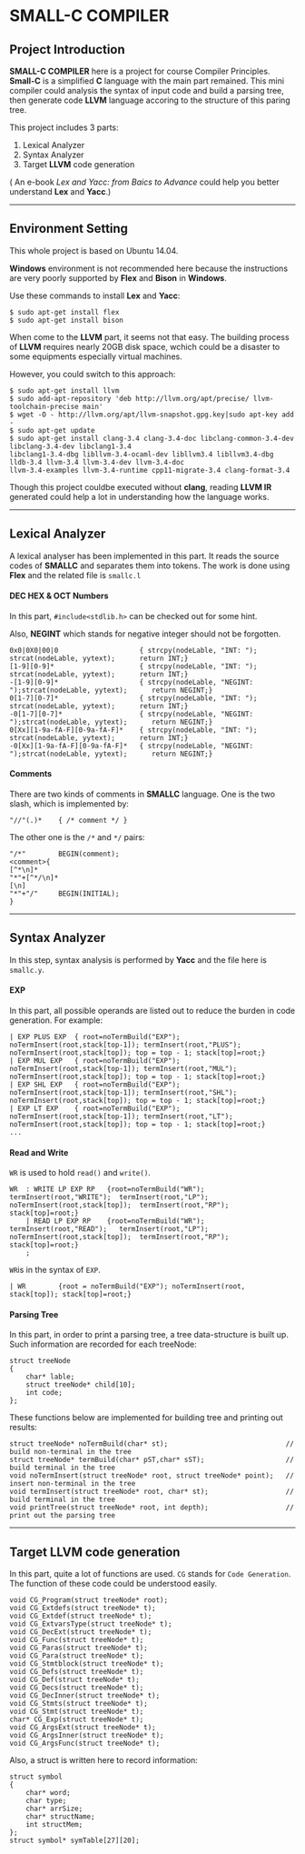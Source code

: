 
# SMALL-C COMPILER



## Project Introduction
**SMALL-C COMPILER** here is a project for course Compiler Principles. **Small-C** is a simplified **C** language with the main part remained. This mini compiler could analysis the syntax of input code and build a parsing tree, then generate code **LLVM** language accoring to the structure of this paring tree.

This project includes 3 parts:

1. Lexical Analyzer
2. Syntax Analyzer
3. Target **LLVM** code generation

(
An e-book *Lex and Yacc: from Baics to Advance* could help you better understand **Lex** and **Yacc**.)

----------

## Environment Setting

This whole project is based on Ubuntu 14.04.

**Windows** environment is not recommended here because the instructions are very poorly supported by **Flex** and **Bison** in **Windows**.


Use these commands to install **Lex** and **Yacc**:

    $ sudo apt-get install flex
    $ sudo apt-get install bison

When come to the **LLVM** part, it seems not that easy. The building process of **LLVM** requires nearly 20GB disk space, wchich could be a disaster to some equipments especially virtual machines.  

However, you could switch to this approach:

    $ sudo apt-get install llvm
    $ sudo add-apt-repository 'deb http://llvm.org/apt/precise/ llvm-toolchain-precise main'
    $ wget -O - http://llvm.org/apt/llvm-snapshot.gpg.key|sudo apt-key add -
    $ sudo apt-get update
    $ sudo apt-get install clang-3.4 clang-3.4-doc libclang-common-3.4-dev libclang-3.4-dev libclang1-3.4 
    libclang1-3.4-dbg libllvm-3.4-ocaml-dev libllvm3.4 libllvm3.4-dbg lldb-3.4 llvm-3.4 llvm-3.4-dev llvm-3.4-doc 
    llvm-3.4-examples llvm-3.4-runtime cpp11-migrate-3.4 clang-format-3.4

Though this project couldbe  executed without **clang**, reading **LLVM IR** generated could help a lot in understanding how the language works.

----------

## Lexical Analyzer
A lexical analyser has been implemented in this part. It reads the source codes of **SMALLC** and separates them into tokens. The work is done using **Flex** and the related file is `smallc.l`

#### DEC HEX & OCT Numbers

In this part, `#include<stdlib.h>` can be checked out for some hint. 

Also, **NEGINT** which stands for negative integer should not be forgotten.

    0x0|0X0|00|0 					{ strcpy(nodeLable, "INT: "); 	strcat(nodeLable, yytext);  	return INT;}
    [1-9][0-9]* 					{ strcpy(nodeLable, "INT: "); 	strcat(nodeLable, yytext);  	return INT;}
    -[1-9][0-9]* 					{ strcpy(nodeLable, "NEGINT: ");strcat(nodeLable, yytext);  	return NEGINT;}
    0[1-7][0-7]*    				{ strcpy(nodeLable, "INT: "); 	strcat(nodeLable, yytext); 		return INT;}
    -0[1-7][0-7]*   				{ strcpy(nodeLable, "NEGINT: ");strcat(nodeLable, yytext);  	return NEGINT;}
    0[Xx][1-9a-fA-F][0-9a-fA-F]* 	{ strcpy(nodeLable, "INT: "); 	strcat(nodeLable, yytext);  	return INT;}
    -0[Xx][1-9a-fA-F][0-9a-fA-F]* 	{ strcpy(nodeLable, "NEGINT: ");strcat(nodeLable, yytext);  	return NEGINT;}

#### Comments
There are two kinds of comments in **SMALLC** language.
One is the two slash, which is implemented by:

    "//"(.)*  	{ /* comment */ }
The other one is the `/*` and `*/` pairs:

    "/*"      	BEGIN(comment);
    <comment>{
    [^*\n]*
    "*"+[^*/\n]*
    [\n]             
    "*"+"/"     BEGIN(INITIAL);
    }

----------

## Syntax Analyzer
In this step, syntax analysis is performed by  **Yacc** and the file here is `smallc.y`.

#### EXP
In this part, all possible operands are  listed out  to reduce the burden in code generation. For example:

    | EXP PLUS EXP	{ root=noTermBuild("EXP"); noTermInsert(root,stack[top-1]); termInsert(root,"PLUS"); 	noTermInsert(root,stack[top]); top = top - 1; stack[top]=root;}
    | EXP MUL EXP	{ root=noTermBuild("EXP"); noTermInsert(root,stack[top-1]); termInsert(root,"MUL"); 	noTermInsert(root,stack[top]); top = top - 1; stack[top]=root;}
    | EXP SHL EXP	{ root=noTermBuild("EXP"); noTermInsert(root,stack[top-1]); termInsert(root,"SHL"); 	noTermInsert(root,stack[top]); top = top - 1; stack[top]=root;}
    | EXP LT EXP	{ root=noTermBuild("EXP"); noTermInsert(root,stack[top-1]); termInsert(root,"LT"); 		noTermInsert(root,stack[top]); top = top - 1; stack[top]=root;}
    ...

#### Read and Write
`WR` is used to hold `read()` and `write()`.

    WR	: WRITE LP EXP RP 	{root=noTermBuild("WR"); termInsert(root,"WRITE"); 	termInsert(root,"LP"); noTermInsert(root,stack[top]);  termInsert(root,"RP"); stack[top]=root;}
		| READ LP EXP RP 	{root=noTermBuild("WR"); termInsert(root,"READ"); 	termInsert(root,"LP"); noTermInsert(root,stack[top]);  termInsert(root,"RP"); stack[top]=root;}
		;

`WR`is in the syntax of `EXP`.

    | WR		{root = noTermBuild("EXP"); noTermInsert(root, stack[top]); stack[top]=root;}

#### Parsing Tree
In this part, in order to print a parsing tree, a tree data-structure is built up.
Such information are recorded for each treeNode:

    struct treeNode
    {
    	char* lable;
		struct treeNode* child[10];
		int code;
    };
These functions below are implemented for building tree and printing out  results:

    struct treeNode* noTermBuild(char* st); 							// build non-terminal in the tree
	struct treeNode* termBuild(char* pST,char* sST);					// build terminal in the tree
	void noTermInsert(struct treeNode* root, struct treeNode* point);	// insert non-terminal in the tree
	void termInsert(struct treeNode* root, char* st);					// build terminal in the tree
	void printTree(struct treeNode* root, int depth);					// print out the parsing tree

----------

## Target LLVM code generation
In this part, quite a lot of functions are used. `CG` stands for `Code Generation`. The function of these code could be understood easily.

    void CG_Program(struct treeNode* root);
	void CG_Extdefs(struct treeNode* t);
	void CG_Extdef(struct treeNode* t);
	void CG_ExtvarsType(struct treeNode* t);
	void CG_DecExt(struct treeNode* t);
	void CG_Func(struct treeNode* t);
	void CG_Paras(struct treeNode* t);
	void CG_Para(struct treeNode* t);
	void CG_Stmtblock(struct treeNode* t);
	void CG_Defs(struct treeNode* t);
	void CG_Def(struct treeNode* t);
	void CG_Decs(struct treeNode* t);
	void CG_DecInner(struct treeNode* t);
	void CG_Stmts(struct treeNode* t);
	void CG_Stmt(struct treeNode* t);
	char* CG_Exp(struct treeNode* t);
	void CG_ArgsExt(struct treeNode* t);
	void CG_ArgsInner(struct treeNode* t);
	void CG_ArgsFunc(struct treeNode* t);

Also, a struct is written here to record information:

    struct symbol
	{
    	char* word;
    	char type;
    	char* arrSize;
    	char* structName;
    	int structMem;
	};
	struct symbol* symTable[27][20];
